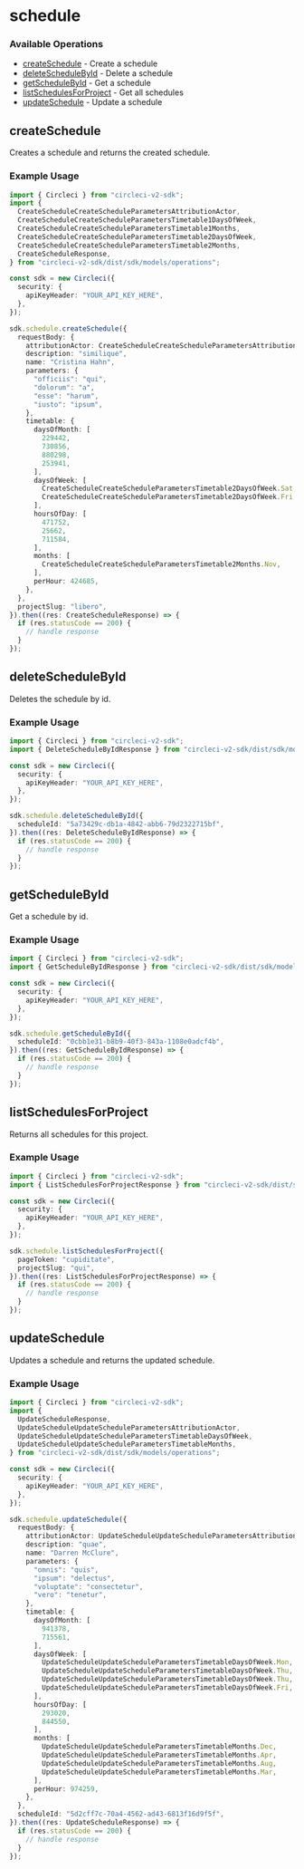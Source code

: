 # schedule

### Available Operations

* [createSchedule](#createschedule) - Create a schedule
* [deleteScheduleById](#deleteschedulebyid) - Delete a schedule
* [getScheduleById](#getschedulebyid) - Get a schedule
* [listSchedulesForProject](#listschedulesforproject) - Get all schedules
* [updateSchedule](#updateschedule) - Update a schedule

## createSchedule

Creates a schedule and returns the created schedule.

### Example Usage

```typescript
import { Circleci } from "circleci-v2-sdk";
import {
  CreateScheduleCreateScheduleParametersAttributionActor,
  CreateScheduleCreateScheduleParametersTimetable1DaysOfWeek,
  CreateScheduleCreateScheduleParametersTimetable1Months,
  CreateScheduleCreateScheduleParametersTimetable2DaysOfWeek,
  CreateScheduleCreateScheduleParametersTimetable2Months,
  CreateScheduleResponse,
} from "circleci-v2-sdk/dist/sdk/models/operations";

const sdk = new Circleci({
  security: {
    apiKeyHeader: "YOUR_API_KEY_HERE",
  },
});

sdk.schedule.createSchedule({
  requestBody: {
    attributionActor: CreateScheduleCreateScheduleParametersAttributionActor.Current,
    description: "similique",
    name: "Cristina Hahn",
    parameters: {
      "officiis": "qui",
      "dolorum": "a",
      "esse": "harum",
      "iusto": "ipsum",
    },
    timetable: {
      daysOfMonth: [
        229442,
        730856,
        880298,
        253941,
      ],
      daysOfWeek: [
        CreateScheduleCreateScheduleParametersTimetable2DaysOfWeek.Sat,
        CreateScheduleCreateScheduleParametersTimetable2DaysOfWeek.Fri,
      ],
      hoursOfDay: [
        471752,
        25662,
        711584,
      ],
      months: [
        CreateScheduleCreateScheduleParametersTimetable2Months.Nov,
      ],
      perHour: 424685,
    },
  },
  projectSlug: "libero",
}).then((res: CreateScheduleResponse) => {
  if (res.statusCode == 200) {
    // handle response
  }
});
```

## deleteScheduleById

Deletes the schedule by id.

### Example Usage

```typescript
import { Circleci } from "circleci-v2-sdk";
import { DeleteScheduleByIdResponse } from "circleci-v2-sdk/dist/sdk/models/operations";

const sdk = new Circleci({
  security: {
    apiKeyHeader: "YOUR_API_KEY_HERE",
  },
});

sdk.schedule.deleteScheduleById({
  scheduleId: "5a73429c-db1a-4842-abb6-79d2322715bf",
}).then((res: DeleteScheduleByIdResponse) => {
  if (res.statusCode == 200) {
    // handle response
  }
});
```

## getScheduleById

Get a schedule by id.

### Example Usage

```typescript
import { Circleci } from "circleci-v2-sdk";
import { GetScheduleByIdResponse } from "circleci-v2-sdk/dist/sdk/models/operations";

const sdk = new Circleci({
  security: {
    apiKeyHeader: "YOUR_API_KEY_HERE",
  },
});

sdk.schedule.getScheduleById({
  scheduleId: "0cbb1e31-b8b9-40f3-843a-1108e0adcf4b",
}).then((res: GetScheduleByIdResponse) => {
  if (res.statusCode == 200) {
    // handle response
  }
});
```

## listSchedulesForProject

Returns all schedules for this project.

### Example Usage

```typescript
import { Circleci } from "circleci-v2-sdk";
import { ListSchedulesForProjectResponse } from "circleci-v2-sdk/dist/sdk/models/operations";

const sdk = new Circleci({
  security: {
    apiKeyHeader: "YOUR_API_KEY_HERE",
  },
});

sdk.schedule.listSchedulesForProject({
  pageToken: "cupiditate",
  projectSlug: "qui",
}).then((res: ListSchedulesForProjectResponse) => {
  if (res.statusCode == 200) {
    // handle response
  }
});
```

## updateSchedule

Updates a schedule and returns the updated schedule.

### Example Usage

```typescript
import { Circleci } from "circleci-v2-sdk";
import {
  UpdateScheduleResponse,
  UpdateScheduleUpdateScheduleParametersAttributionActor,
  UpdateScheduleUpdateScheduleParametersTimetableDaysOfWeek,
  UpdateScheduleUpdateScheduleParametersTimetableMonths,
} from "circleci-v2-sdk/dist/sdk/models/operations";

const sdk = new Circleci({
  security: {
    apiKeyHeader: "YOUR_API_KEY_HERE",
  },
});

sdk.schedule.updateSchedule({
  requestBody: {
    attributionActor: UpdateScheduleUpdateScheduleParametersAttributionActor.Current,
    description: "quae",
    name: "Darren McClure",
    parameters: {
      "omnis": "quis",
      "ipsum": "delectus",
      "voluptate": "consectetur",
      "vero": "tenetur",
    },
    timetable: {
      daysOfMonth: [
        941378,
        715561,
      ],
      daysOfWeek: [
        UpdateScheduleUpdateScheduleParametersTimetableDaysOfWeek.Mon,
        UpdateScheduleUpdateScheduleParametersTimetableDaysOfWeek.Thu,
        UpdateScheduleUpdateScheduleParametersTimetableDaysOfWeek.Thu,
        UpdateScheduleUpdateScheduleParametersTimetableDaysOfWeek.Fri,
      ],
      hoursOfDay: [
        293020,
        844550,
      ],
      months: [
        UpdateScheduleUpdateScheduleParametersTimetableMonths.Dec,
        UpdateScheduleUpdateScheduleParametersTimetableMonths.Apr,
        UpdateScheduleUpdateScheduleParametersTimetableMonths.Aug,
        UpdateScheduleUpdateScheduleParametersTimetableMonths.Mar,
      ],
      perHour: 974259,
    },
  },
  scheduleId: "5d2cff7c-70a4-4562-ad43-6813f16d9f5f",
}).then((res: UpdateScheduleResponse) => {
  if (res.statusCode == 200) {
    // handle response
  }
});
```
